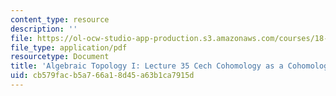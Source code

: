 ```yaml
---
content_type: resource
description: ''
file: https://ol-ocw-studio-app-production.s3.amazonaws.com/courses/18-905-algebraic-topology-i-fall-2016/cb579facb5a766a18d45a63b1ca7915d_MIT18_905F16_lec35.pdf
file_type: application/pdf
resourcetype: Document
title: 'Algebraic Topology I: Lecture 35 Cech Cohomology as a Cohomology Theory'
uid: cb579fac-b5a7-66a1-8d45-a63b1ca7915d
---
```

